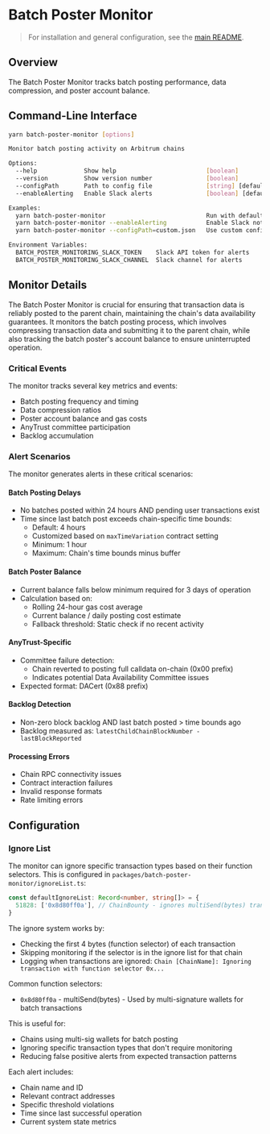 # Batch Poster Monitor

> For installation and general configuration, see the [main README](../../README.md).

## Overview

The Batch Poster Monitor tracks batch posting performance, data compression, and poster account balance.

## Command-Line Interface

```bash
yarn batch-poster-monitor [options]

Monitor batch posting activity on Arbitrum chains

Options:
  --help             Show help                         [boolean]
  --version          Show version number               [boolean]
  --configPath       Path to config file               [string] [default: "config.json"]
  --enableAlerting   Enable Slack alerts               [boolean] [default: false]

Examples:
  yarn batch-poster-monitor                            Run with default config
  yarn batch-poster-monitor --enableAlerting           Enable Slack notifications
  yarn batch-poster-monitor --configPath=custom.json   Use custom config file

Environment Variables:
  BATCH_POSTER_MONITORING_SLACK_TOKEN    Slack API token for alerts
  BATCH_POSTER_MONITORING_SLACK_CHANNEL  Slack channel for alerts
```

## Monitor Details

The Batch Poster Monitor is crucial for ensuring that transaction data is reliably posted to the parent chain, maintaining the chain's data availability guarantees. It monitors the batch posting process, which involves compressing transaction data and submitting it to the parent chain, while also tracking the batch poster's account balance to ensure uninterrupted operation.

### Critical Events

The monitor tracks several key metrics and events:

- Batch posting frequency and timing
- Data compression ratios
- Poster account balance and gas costs
- AnyTrust committee participation
- Backlog accumulation

### Alert Scenarios

The monitor generates alerts in these critical scenarios:

#### Batch Posting Delays
- No batches posted within 24 hours AND pending user transactions exist
- Time since last batch post exceeds chain-specific time bounds:
  - Default: 4 hours
  - Customized based on `maxTimeVariation` contract setting
  - Minimum: 1 hour
  - Maximum: Chain's time bounds minus buffer

#### Batch Poster Balance
- Current balance falls below minimum required for 3 days of operation
- Calculation based on:
  - Rolling 24-hour gas cost average
  - Current balance / daily posting cost estimate
  - Fallback threshold: Static check if no recent activity

#### AnyTrust-Specific
- Committee failure detection:
  - Chain reverted to posting full calldata on-chain (0x00 prefix)
  - Indicates potential Data Availability Committee issues
- Expected format: DACert (0x88 prefix)

#### Backlog Detection
- Non-zero block backlog AND last batch posted > time bounds ago
- Backlog measured as: `latestChildChainBlockNumber - lastBlockReported`

#### Processing Errors
- Chain RPC connectivity issues
- Contract interaction failures
- Invalid response formats
- Rate limiting errors

## Configuration

### Ignore List

The monitor can ignore specific transaction types based on their function selectors. This is configured in `packages/batch-poster-monitor/ignoreList.ts`:

```typescript
const defaultIgnoreList: Record<number, string[]> = {
  51828: ['0x8d80ff0a'], // ChainBounty - ignores multiSend(bytes) transactions
}
```

The ignore system works by:
- Checking the first 4 bytes (function selector) of each transaction
- Skipping monitoring if the selector is in the ignore list for that chain
- Logging when transactions are ignored: `Chain [ChainName]: Ignoring transaction with function selector 0x...`

Common function selectors:
- `0x8d80ff0a` - multiSend(bytes) - Used by multi-signature wallets for batch transactions

This is useful for:
- Chains using multi-sig wallets for batch posting
- Ignoring specific transaction types that don't require monitoring
- Reducing false positive alerts from expected transaction patterns

Each alert includes:
- Chain name and ID
- Relevant contract addresses
- Specific threshold violations
- Time since last successful operation
- Current system state metrics
